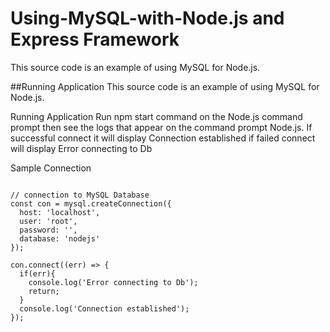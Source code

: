 # Using-MySQL-with-Node.js and Express Framework
This source code is an example of using MySQL for Node.js.

##Running Application
This source code is an example of using MySQL for Node.js.

Running Application
Run npm start command on the Node.js command prompt then see the logs that appear on the command prompt Node.js. 
If successful connect it will display Connection established if failed connect will display Error connecting to Db

Sample Connection

<pre>
<code>
// connection to MySQL Database
const con = mysql.createConnection({
  host: 'localhost',
  user: 'root',
  password: '',
  database: 'nodejs'
});

con.connect((err) => {
  if(err){
    console.log('Error connecting to Db');
    return;
  }
  console.log('Connection established');
});
</pre>
</code>
